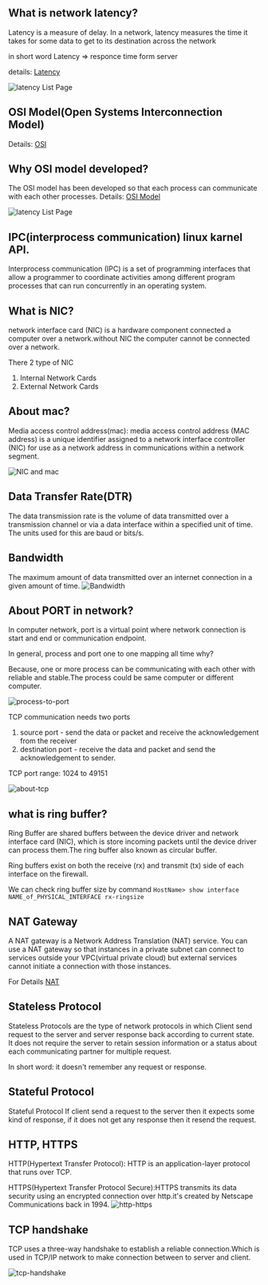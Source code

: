 ## What is network latency?
Latency is a measure of delay.  In a network, latency measures the time it takes for some data to get to its destination across the network

in short word Latency => responce time form server

details: [Latency](https://www.sas.co.uk/blog/what-is-network-latency-how-do-you-use-a-latency-calculator-to-calculate-throughput)

![latency List Page](./docs/images/latency.png)

## OSI Model(Open Systems Interconnection Model)

Details: [OSI](https://www.cloudflare.com/learning/ddos/glossary/open-systems-interconnection-model-osi/)
## Why OSI model developed?

The OSI model has been developed so that each process can communicate with each other processes.
Details: [OSI Model](https://www.giac.org/paper/gsec/1417/osi-model-overview/102634)

![latency List Page](./docs/images/osi_model.png)

## IPC(interprocess communication) linux karnel API.
Interprocess communication (IPC) is a set of programming interfaces that allow a programmer to coordinate activities among different program processes that can run concurrently in an operating system.


## What is NIC?
network interface card (NIC) is a hardware component connected a computer over a network.without NIC the  computer cannot be connected over a network.

There 2 type of NIC
 1. Internal Network Cards
 2. External Network Cards

## About mac?
Media access control address(mac): media access control address (MAC address) is a unique identifier assigned to a network interface controller (NIC) for use as a network address in communications within a network segment.

![NIC and mac](./docs/images/network.png)

## Data Transfer Rate(DTR)
The data transmission rate is the volume of data transmitted over a transmission channel or via a data interface within a specified unit of time. The units used for this are baud or bits/s.

## Bandwidth
The maximum amount of data transmitted over an internet connection in a given amount of time.
![Bandwidth](./docs/images/bandwidth.png)

## About PORT in network?

In computer network, port is a virtual point where network connection is start and end or communication endpoint.

In general, process and port one to one mapping all time why?

Because, one or more process can be communicating with each other with reliable and stable.The process could be same computer or different computer.

![process-to-port](./docs/images/process-to-port.png)

TCP communication needs two ports
  1. source port - send the data or packet and receive the acknowledgement from the receiver
  2. destination port - receive the data and packet and send the acknowledgement to sender.

TCP port range: 1024 to 49151

![about-tcp](./docs/images/tcp-communication.png)

## what is ring buffer?
Ring Buffer are shared buffers between the device driver and network interface card (NIC), which is store incoming packets until the device driver can process them.The ring buffer also known as circular buffer.

Ring buffers exist on both the receive (rx) and transmit (tx) side of each interface on the firewall.

We can check ring buffer size by command
    `HostName> show interface NAME_of_PHYSICAL_INTERFACE rx-ringsize`


## NAT Gateway
A NAT gateway is a Network Address Translation (NAT) service. You can use a NAT gateway so that instances in a private subnet can connect to services outside your VPC(virtual private cloud) but external services cannot initiate a connection with those instances. 

For Details [NAT](https://docs.aws.amazon.com/vpc/latest/userguide/vpc-nat-gateway.html)


## Stateless Protocol
Stateless Protocols are the type of network protocols in which Client send request to the server and server response back according to current state. It does not require the server to retain session information or a status about each communicating partner for multiple request.

In short word: it doesn't remember any request or response.

## Stateful Protocol
Stateful Protocol If client send a request to the server then it expects some kind of response, if it does not get any response then it resend the request.

## HTTP, HTTPS

HTTP(Hypertext Transfer Protocol): HTTP is an application-layer protocol that runs over TCP.

HTTPS(Hypertext Transfer Protocol Secure):HTTPS transmits its data security using an encrypted connection over http.it's created by Netscape Communications back in 1994.
![http-https](./docs/images/http-https.png)

## TCP handshake
TCP uses a three-way handshake to establish a reliable connection.Which is used in TCP/IP network to  make connection between to server and client.


![tcp-handshake](./docs/images/tcp-handshake.png)






